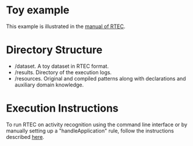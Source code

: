 # Toy example

This example is illustrated in the [manual of RTEC](https://github.com/aartikis/RTEC/blob/master/RTEC_manual.pdf).

# Directory Structure
- /dataset. A toy dataset in RTEC format.
- /results. Directory of the execution logs.
- /resources. Original and compiled patterns along with declarations and auxiliary domain knowledge.

# Execution Instructions

To run RTEC on activity recognition using the command line interface or by manually setting up a "handleApplication" rule, follow the instructions described [here](../../README.md).
